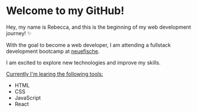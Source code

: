 # Welcome to my GitHub!

Hey, my name is Rebecca, and this is the beginning of my web development journey! ✨

With the goal to become a web developer, I am attending a fullstack development bootcamp at [neuefische](https://www.neuefische.de/).

I am excited to explore new technologies and improve my skills.

<ins>Currently I'm learing the following tools:</ins> 

- HTML
- CSS
- JavaScript
- React
